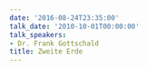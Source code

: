 ```yaml
---
date: '2016-08-24T23:35:00'
talk_date: '2010-10-01T00:00:00'
talk_speakers:
- Dr. Frank Gottschald
title: Zweite Erde
---
```

